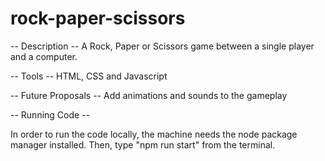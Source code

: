 # rock-paper-scissors

-- Description --
A Rock, Paper or Scissors game between a single player and a computer.

-- Tools --
HTML, CSS and Javascript

-- Future Proposals --
Add animations and sounds to the gameplay

-- Running Code --

In order to run the code locally, the machine needs the node package manager installed.
Then, type "npm run start" from the terminal.
